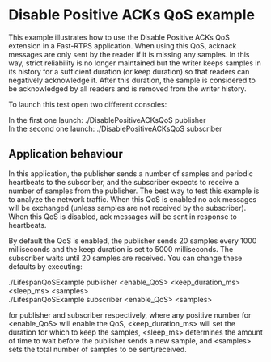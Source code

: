 # Disable Positive ACKs QoS example

This example illustrates how to use the Disable Positive ACKs QoS extension in a Fast-RTPS application. When using this QoS, acknack messages are only sent by the reader if it is missing any samples. In this way, strict reliability is no longer maintained but the writer keeps samples in its history for a sufficient duration (or keep duration) so that readers can negatively acknowledge it. After this duration, the sample is considered to be acknowledged by all readers and is removed from the writer history.

To launch this test open two different consoles:

In the first one launch: ./DisablePositiveACKsQoS publisher  
In the second one launch: ./DisablePositiveACKsQoS subscriber

## Application behaviour

In this application, the publisher sends a number of samples and periodic heartbeats to the subscriber, and the subscriber expects to receive a number of samples from the publisher. The best way to test this example is to analyze the network traffic. When this QoS is enabled no ack messages will be exchanged (unless samples are not received by the subscriber). When this QoS is disabled, ack messages will be sent in response to heartbeats.

By default the QoS is enabled, the publisher sends 20 samples every 1000 milliseconds and the keep duration is set to 5000 milliseconds. The subscriber waits until 20 samples are received. You can change these defaults by executing:

./LifespanQoSExample publisher &lt;enable_QoS&gt; &lt;keep_duration_ms&gt; &lt;sleep_ms&gt; &lt;samples&gt;  
./LifespanQoSExample subscriber &lt;enable_QoS&gt; &lt;samples&gt;

for publisher and subscriber respectively, where any positive number for &lt;enable_QoS&gt; will enable the QoS, &lt;keep_duration_ms&gt; will set the duration for which to keep the samples, &lt;sleep_ms&gt; determines the amount of time to wait before the publisher sends a new sample, and &lt;samples&gt; sets the total number of samples to be sent/received.
